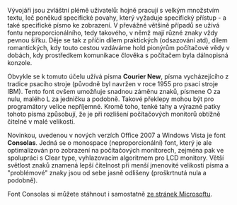 <!-- dcterms:identifier = aspnetcz#121 -->
<!-- dcterms:title = Consolas: Ideální font pro zdrojové kódy -->
<!-- dcterms:abstract = Vývojáři jsou zvláštní plémě uživatelů: hojně pracují s velkým množstvím textu, leč poněkud specifické povahy, který vyžaduje specifický přístup - a také specifické písmo ke zobrazení. V Office 2007 a WIndows Vista je k tomuto účelu nadmíru vhodný font Consolas, který si ale můžete stáhnout i samostatně. -->
<!-- np9:categoryId = 1 -->
<!-- x4w:category = IT -->
<!-- np9:authorId = 1 -->
<!-- np9:authorEmail = michal.valasek@altairis.cz -->
<!-- dcterms:creator = Michal Altair Valášek -->
<!-- dcterms:created = 2006-11-04T00:35:33.603+01:00 -->
<!-- dcterms:dateAccepted = 2006-11-04T00:35:33.603+01:00 -->

 

Vývojáři jsou zvláštní plémě uživatelů: hojně pracují s velkým množstvím textu, leč poněkud specifické povahy, který vyžaduje specifický přístup - a také specifické písmo ke zobrazení. V převážné většině případů se užívá fontu neproporcionálního, tedy takového, v němž mají různé znaky vždy pevnou šířku. Děje se tak z příčin dílem praktických (odsazování atd), dílem romantických, kdy touto cestou vzdáváme hold pionýrům počítačové vědy v dobách, kdy prostředkem komunikace člověka s počítačem byla dálnopisná konzole.

Obvykle se k tomuto účelu užívá písma **Courier New**, písma vycházejícího z tradice psacího stroje (původně byl navržen v roce 1955 pro psací stroje IBM). Tento font ovšem umožňuje snadnou záměnu znaků, písmene O za nulu, malého L za jedničku a podobně. Takové překlepy mohou být pro programátory velice nepříjemné. Kromě toho, tenké tahy a výrazné patky tohoto písma způsobují, že je při rozlišení počítačových monitorů obtížně čitelné v malé velikosti.

Novinkou, uvedenou v nových verzích Office 2007 a Windows Vista je font **Consolas**. Jedná se o monospace (neproporcionální) font, který je ale optimalizován pro zobrazení na počítačových monitorech, zejména pak ve spolupráci s Clear type, vyhlazovacím algoritmem pro LCD monitory. Větší světlost znaků znamená lepší čitelnost při menší jmenovité velikosti písma a "problémové" znaky jsou od sebe jasně odlišeny (proškrtnutá nula a podobně).

Font Consolas si můžete stáhnout i samostatně [ze stránek Microsoftu](http://www.microsoft.com/downloads/details.aspx?familyid=22e69ae4-7e40-4807-8a86-b3d36fab68d3&displaylang=en).